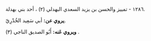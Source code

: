 ١٢٨٦ - تمييز والحسن بن يزيد السعدي البهدلي (٢) ، أحد بني بهدلة.

**يروي عن:** أبي سَعِيد الخُدْرِيّ.

**ويروي عَنه:** أَبُو الصديق الناجي (٣) .
